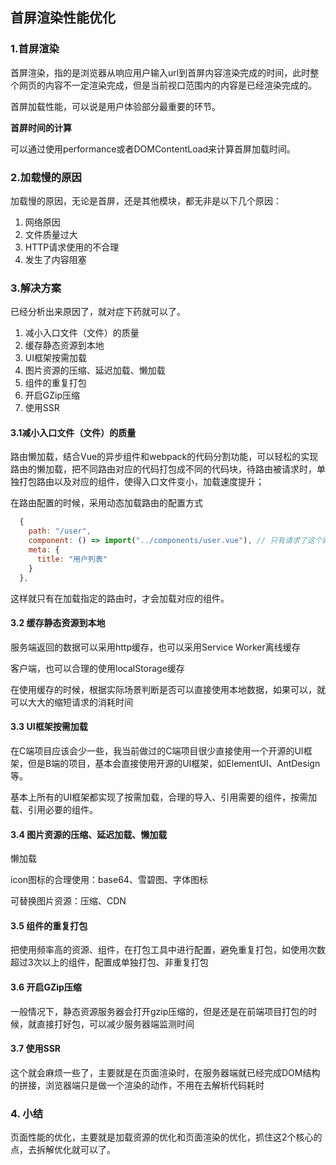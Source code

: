 ## 首屏渲染性能优化

### 1.首屏渲染

首屏渲染，指的是浏览器从响应用户输入url到首屏内容渲染完成的时间，此时整个网页的内容不一定渲染完成，但是当前视口范围内的内容是已经渲染完成的。

首屏加载性能，可以说是用户体验部分最重要的环节。

**首屏时间的计算**

可以通过使用performance或者DOMContentLoad来计算首屏加载时间。

### 2.加载慢的原因

加载慢的原因，无论是首屏，还是其他模块，都无非是以下几个原因：

1. 网络原因
2. 文件质量过大
3. HTTP请求使用的不合理
4. 发生了内容阻塞

### 3.解决方案

已经分析出来原因了，就对症下药就可以了。

1. 减小入口文件（文件）的质量
2. 缓存静态资源到本地
3. UI框架按需加载
4. 图片资源的压缩、延迟加载、懒加载
5. 组件的重复打包
6. 开启GZip压缩
7. 使用SSR

#### 3.1减小入口文件（文件）的质量

路由懒加载，结合Vue的异步组件和webpack的代码分割功能，可以轻松的实现路由的懒加载，把不同路由对应的代码打包成不同的代码块，待路由被请求时，单独打包路由以及对应的组件，使得入口文件变小，加载速度提升；

在路由配置的时候，采用动态加载路由的配置方式

```javascript
  {
    path: "/user",
    component: () => import("../components/user.vue"), // 只有请求了这个路由后，才去加载这个组件
    meta: {
      title: "用户列表"
    }
  },
```

这样就只有在加载指定的路由时，才会加载对应的组件。

#### 3.2 缓存静态资源到本地

服务端返回的数据可以采用http缓存，也可以采用Service Worker离线缓存

客户端，也可以合理的使用localStorage缓存

在使用缓存的时候，根据实际场景判断是否可以直接使用本地数据，如果可以，就可以大大的缩短请求的消耗时间

#### 3.3 UI框架按需加载

在C端项目应该会少一些，我当前做过的C端项目很少直接使用一个开源的UI框架，但是B端的项目，基本会直接使用开源的UI框架，如ElementUI、AntDesign等。

基本上所有的UI框架都实现了按需加载，合理的导入、引用需要的组件，按需加载、引用必要的组件。

#### 3.4 图片资源的压缩、延迟加载、懒加载

懒加载

icon图标的合理使用：base64、雪碧图、字体图标

可替换图片资源：压缩、CDN

#### 3.5 组件的重复打包

把使用频率高的资源、组件，在打包工具中进行配置，避免重复打包，如使用次数超过3次以上的组件，配置成单独打包、非重复打包

#### 3.6 开启GZip压缩

一般情况下，静态资源服务器会打开gzip压缩的，但是还是在前端项目打包的时候，就直接打好包，可以减少服务器端监测时间

#### 3.7 使用SSR

这个就会麻烦一些了，主要就是在页面渲染时，在服务器端就已经完成DOM结构的拼接，浏览器端只是做一个渲染的动作，不用在去解析代码耗时

### 4. 小结

页面性能的优化，主要就是加载资源的优化和页面渲染的优化，抓住这2个核心的点，去拆解优化就可以了。